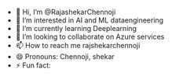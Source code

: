 - 👋 Hi, I’m @RajashekarChennoji
- 👀 I’m interested in AI and ML dataengineering
- 🌱 I’m currently learning Deeplearning
- 💞️ I’m looking to collaborate on Azure services
- 📫 How to reach me rajshekarchennoji
- 😄 Pronouns: Chennoji, shekar
- ⚡ Fun fact: 

<!---
RajashekarChennoji/RajashekarChennoji is a ✨ special ✨ repository because its `README.md` (this file) appears on your GitHub profile.
You can click the Preview link to take a look at your changes.
--->
